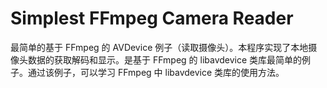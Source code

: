 # Simplest FFmpeg Camera Reader
 最简单的基于 FFmpeg 的 AVDevice 例子（读取摄像头）。本程序实现了本地摄像头数据的获取解码和显示。是基于 FFmpeg 的 libavdevice 类库最简单的例子。通过该例子，可以学习 FFmpeg 中 libavdevice 类库的使用方法。
